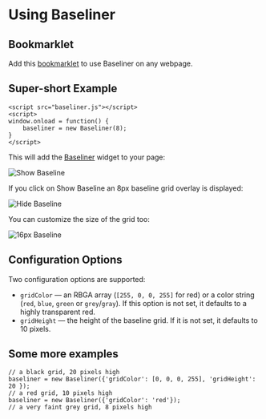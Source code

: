 # Using Baseliner

## Bookmarklet

Add this <a href="javascript:(function(){if(window.baseliner){baseliner.toggle();}else{var _baseliner=document.createElement('script');_baseliner.type='text/javascript';_baseliner.src='https://github.com/downloads/jkeyes/baseline/baseliner-latest.min.js';document.getElementsByTagName('head')[0].appendChild(_baseliner);var loadFunction=function(){baseliner=new Baseliner();baseliner.toggle();};_baseliner.onload=loadFunction;_baseliner.onreadystatechange=loadFunction;}})();">bookmarklet</a> to use Baseliner on any webpage.

## Super-short Example
    <script src="baseliner.js"></script>
    <script>
    window.onload = function() {
        baseliner = new Baseliner(8);
    }
    </script>

This will add the [Baseliner](https://github.com/jkeyes/baseline/blob/master/baseliner/baseliner.js) widget to your page:

![Show Baseline](https://github.com/jkeyes/baseline/raw/master/baseliner/example_show.png)

If you click on Show Baseline an 8px baseline grid overlay is displayed:

![Hide Baseline](https://github.com/jkeyes/baseline/raw/master/baseliner/example_hide.png)

You can customize the size of the grid too:

![16px Baseline](https://github.com/jkeyes/baseline/raw/master/baseliner/example_16px.png)

## Configuration Options

Two configuration options are supported:

* `gridColor` — an RBGA array (`[255, 0, 0, 255]` for red) or a color string (`red`, `blue`, `green` or `grey`/`gray`). If this option is not set, it defaults to a highly transparent red.
* `gridHeight` — the height of the baseline grid. If it is not set, it defaults to 10 pixels.

## Some more examples

    // a black grid, 20 pixels high
    baseliner = new Baseliner({'gridColor': [0, 0, 0, 255], 'gridHeight': 20 });
    // a red grid, 10 pixels high
    baseliner = new Baseliner({'gridColor': 'red'});
    // a very faint grey grid, 8 pixels high
